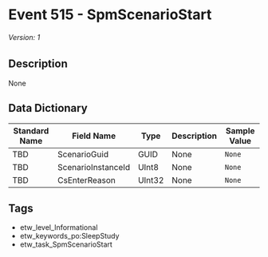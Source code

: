 # Event 515 - SpmScenarioStart
###### Version: 1

## Description
None

## Data Dictionary
|Standard Name|Field Name|Type|Description|Sample Value|
|---|---|---|---|---|
|TBD|ScenarioGuid|GUID|None|`None`|
|TBD|ScenarioInstanceId|UInt8|None|`None`|
|TBD|CsEnterReason|UInt32|None|`None`|

## Tags
* etw_level_Informational
* etw_keywords_po:SleepStudy
* etw_task_SpmScenarioStart